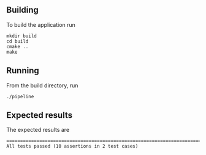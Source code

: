 ## Building
To build the application run
```shell script
mkdir build
cd build
cmake ..
make
```

## Running
From the build directory, run
```shell script
./pipeline
```

## Expected results
The expected results are
```
===============================================================================
All tests passed (10 assertions in 2 test cases)
```